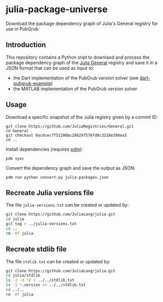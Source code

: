 # julia-package-universe

Download the package dependency graph of Julia's General registry for use in PubGrub.

## Introduction

This repository contains a Python sript to downlaod and process the package dependency graph of the 
[Julia General](https://github.com/JuliaRegistries/General) registry and save it in a JSON format that can be used as input to:
* the Dart implementation of the PubGrub version solver (see [dart-pubgrub-example](https://github.com/matpackages/dart-pubgrub-example))
* the MATLAB implementation of the PubGrub version solver

## Usage

Download a specific snapshot of the Julia registry given by a commit ID:

    git clone https://github.com/JuliaRegistries/General.git
    cd General
    git checkout 0acdcec7f51286bc286297576fd8c3218e298ea3
    cd ..

Install dependencies (requires [pdm](https://pdm.fming.dev)):

    pdm sync

Convert the dependency graph and save the output as JSON:

    pdm run python convert.py julia-packages.json

## Recreate Julia versions file

The file `julia-versions.txt` can be created or updated by:

```bash
git clone https://github.com/JuliaLang/julia.git
cd julia
git tag > ../julia-versions.txt
cd ..
rm -Rf julia
```

## Recreate stdlib file

The file `stdlib.txt` can be created or updated by:

```bash
git clone https://github.com/JuliaLang/julia.git
cd julia/stdlib
ls -1 -d */ > ../../stdlib.txt
ls -1 *.version >> ../../stdlib.txt
cd ../..
rm -Rf julia
```
